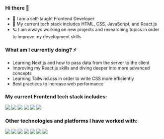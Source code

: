 ### Hi there 👋 
- 📌 I am a self-taught Frontend Developer
- 🌱 My current tech stack includes HTML, CSS, JavaScript, and React.js
- 🪐 I am always working on new projects and researching topics in order to improve my development skills

### What am I currently doing? ⚡️
- Learning Next.js and how to pass data from the server to the client
- Improving my React.js skills and diving deeper into more advanced concepts
- Learning Tailwind.css in order to write CSS more efficiently
- Best practices to increase web performance


### My current Frontend tech stack includes:
<img src="https://img.shields.io/badge/JavaScript-yellow?logo=JavaScript&logoColor=white&style=ShieldStyle" /> <img src="https://img.shields.io/badge/CSS-blue?logo=CSS3&logoColor=white&style=ShieldStyle" /> <img src="https://img.shields.io/badge/HTML-orange?logo=HTML5&logoColor=white&style=ShieldStyle" /> <img src="https://img.shields.io/badge/React-61DAFB?logo=React&logoColor=white&style=ShieldStyle" /> <img src="https://img.shields.io/badge/Tailwind.css-06B6D4?logo=Tailwind+CSS&logoColor=white&style=ShieldStyle" /> <img src="https://img.shields.io/badge/Sass-CC6699?logo=Sass&logoColor=white&style=ShieldStyle" />

### Other technologies and platforms I have worked with:
<img src="https://img.shields.io/badge/Firebase-FFCA28e?logo=Firebase&logoColor=white&style=ShieldStyle" /> <img src="https://img.shields.io/badge/Express-000000?logo=Express&logoColor=white&style=ShieldStyle" /> <img src="https://img.shields.io/badge/Node.js-339933?logo=Node.js&logoColor=white&style=ShieldStyle" /> <img src="https://img.shields.io/badge/Netlify-00C7B7?logo=Netlify&logoColor=white&style=ShieldStyle" /> <img src="https://img.shields.io/badge/Heroku-430098?logo=Heroku&logoColor=white&style=ShieldStyle" /> <img src="https://img.shields.io/badge/Handlebars-000000?logo=Handlebars&logoColor=white&style=ShieldStyle" /> <img src="https://img.shields.io/badge/Next.js-black?logo=Next.js&logoColor=white&style=ShieldStyle" />


<!--
**atrain42/atrain42** is a ✨ _special_ ✨ repository because its `README.md` (this file) appears on your GitHub profile.

Here are some ideas to get you started:

- 🔭 I’m currently working on ...
- 🌱 I’m currently learning ...
- 👯 I’m looking to collaborate on ...
- 🤔 I’m looking for help with ...
- 💬 Ask me about ...
- 📫 How to reach me: ...
- 😄 Pronouns: ...
- ⚡ Fun fact: ...
-->
